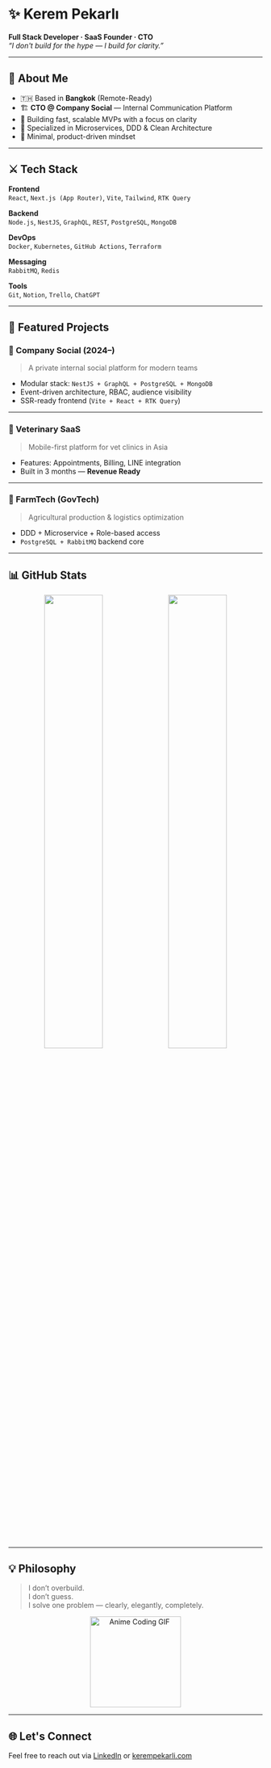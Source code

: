 # ✨ Kerem Pekarlı  
**Full Stack Developer · SaaS Founder · CTO**  
*“I don't build for the hype — I build for clarity.”*

---

## 🧭 About Me
- 🇹🇭 Based in **Bangkok** (Remote-Ready)  
- 🏗️ **CTO @ Company Social** — Internal Communication Platform  
- 🚀 Building fast, scalable MVPs with a focus on clarity  
- 🧩 Specialized in Microservices, DDD & Clean Architecture  
- 🎯 Minimal, product-driven mindset  

---

## ⚔️ Tech Stack

**Frontend**  
`React`, `Next.js (App Router)`, `Vite`, `Tailwind`, `RTK Query`

**Backend**  
`Node.js`, `NestJS`, `GraphQL`, `REST`, `PostgreSQL`, `MongoDB`

**DevOps**  
`Docker`, `Kubernetes`, `GitHub Actions`, `Terraform`

**Messaging**  
`RabbitMQ`, `Redis`

**Tools**  
`Git`, `Notion`, `Trello`, `ChatGPT`

---

## 🌸 Featured Projects

### 🏢 Company Social (2024–)  
> A private internal social platform for modern teams  
- Modular stack: `NestJS + GraphQL + PostgreSQL + MongoDB`  
- Event-driven architecture, RBAC, audience visibility  
- SSR-ready frontend (`Vite + React + RTK Query`)

---

### 🐾 Veterinary SaaS  
> Mobile-first platform for vet clinics in Asia  
- Features: Appointments, Billing, LINE integration  
- Built in 3 months — **Revenue Ready**

---

### 🌾 FarmTech (GovTech)  
> Agricultural production & logistics optimization  
- DDD + Microservice + Role-based access  
- `PostgreSQL + RabbitMQ` backend core

---

## 📊 GitHub Stats

<p align="center">
  <img src="https://github-readme-stats.vercel.app/api?username=kerempekarli&show_icons=true&theme=tokyonight&hide=stars&count_private=true" width="48%" />
  <img src="https://github-readme-stats.vercel.app/api/top-langs/?username=kerempekarli&layout=compact&theme=tokyonight" width="48%" />
</p>

---

## 💡 Philosophy
>I don’t overbuild.  
>I don’t guess.  
>I solve one problem — clearly, elegantly, completely.

<p align="center">
  <img src="https://media.giphy.com/media/QvBoMEcQ7DQXK/giphy.gif" width="180" alt="Anime Coding GIF" />
</p>

---

## 🌐 Let's Connect
Feel free to reach out via [LinkedIn](https://www.linkedin.com/in/kerempekarli/) or [kerempekarli.com](https://kerempekarli.com)

